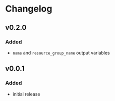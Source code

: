 # Changelog

## v0.2.0

### Added

- `name` and `resource_group_name` output variables

## v0.0.1

### Added

- initial release
